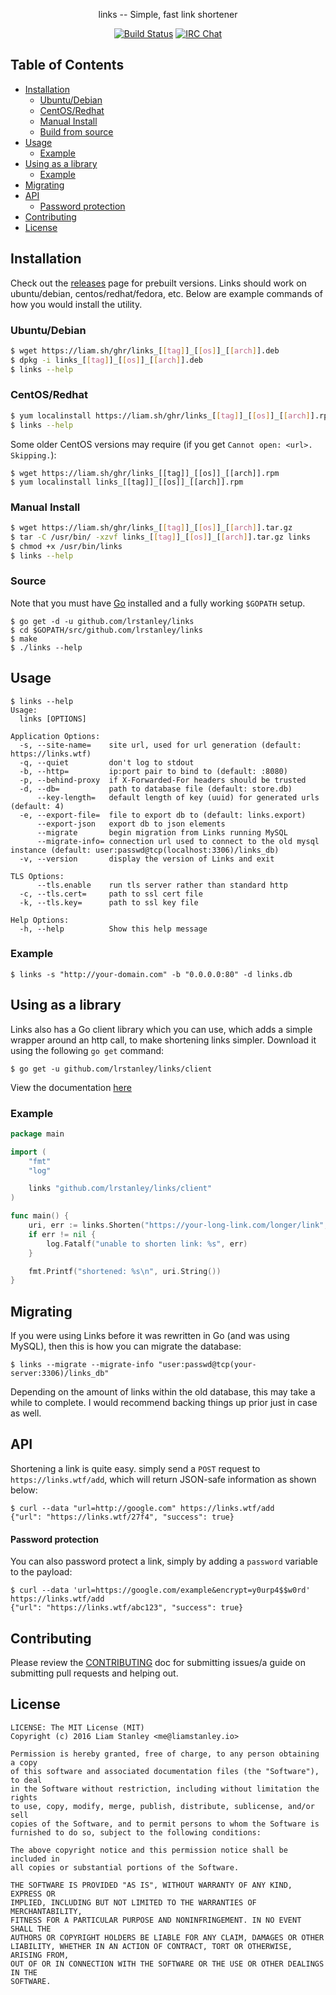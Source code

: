 <p align="center">links -- Simple, fast link shortener</p>
<p align="center">
  <a href="https://travis-ci.org/lrstanley/links"><img src="https://travis-ci.org/lrstanley/links.svg?branch=master" alt="Build Status"></a>
  <a href="https://byteirc.org/channel/%23%2Fdev%2Fnull"><img src="https://img.shields.io/badge/ByteIRC-%23%2Fdev%2Fnull-blue.svg" alt="IRC Chat"></a>
</p>

## Table of Contents
- [Installation](#installation)
  - [Ubuntu/Debian](#ubuntudebian)
  - [CentOS/Redhat](#centosredhat)
  - [Manual Install](#manual-install)
  - [Build from source](#build-from-source)
- [Usage](#usage)
  - [Example](#example)
- [Using as a library](#using-as-a-library)
  - [Example](#example-1)
- [Migrating](#migrating)
- [API](#api)
    - [Password protection](#password-protection)
- [Contributing](#contributing)
- [License](#license)

## Installation

Check out the [releases](https://github.com/lrstanley/links/releases)
page for prebuilt versions. Links should work on ubuntu/debian,
centos/redhat/fedora, etc. Below are example commands of how you would install
the utility.

### Ubuntu/Debian

```bash
$ wget https://liam.sh/ghr/links_[[tag]]_[[os]]_[[arch]].deb
$ dpkg -i links_[[tag]]_[[os]]_[[arch]].deb
$ links --help
```

### CentOS/Redhat

```bash
$ yum localinstall https://liam.sh/ghr/links_[[tag]]_[[os]]_[[arch]].rpm
$ links --help
```

Some older CentOS versions may require (if you get `Cannot open: <url>. Skipping.`):

```console
$ wget https://liam.sh/ghr/links_[[tag]]_[[os]]_[[arch]].rpm
$ yum localinstall links_[[tag]]_[[os]]_[[arch]].rpm
```

### Manual Install

```bash
$ wget https://liam.sh/ghr/links_[[tag]]_[[os]]_[[arch]].tar.gz
$ tar -C /usr/bin/ -xzvf links_[[tag]]_[[os]]_[[arch]].tar.gz links
$ chmod +x /usr/bin/links
$ links --help
```

### Source

Note that you must have [Go](https://golang.org/doc/install) installed and
a fully working `$GOPATH` setup.

    $ go get -d -u github.com/lrstanley/links
    $ cd $GOPATH/src/github.com/lrstanley/links
    $ make
    $ ./links --help

## Usage

```
$ links --help
Usage:
  links [OPTIONS]

Application Options:
  -s, --site-name=    site url, used for url generation (default: https://links.wtf)
  -q, --quiet         don't log to stdout
  -b, --http=         ip:port pair to bind to (default: :8080)
  -p, --behind-proxy  if X-Forwarded-For headers should be trusted
  -d, --db=           path to database file (default: store.db)
      --key-length=   default length of key (uuid) for generated urls (default: 4)
  -e, --export-file=  file to export db to (default: links.export)
      --export-json   export db to json elements
      --migrate       begin migration from Links running MySQL
      --migrate-info= connection url used to connect to the old mysql instance (default: user:passwd@tcp(localhost:3306)/links_db)
  -v, --version       display the version of Links and exit

TLS Options:
      --tls.enable    run tls server rather than standard http
  -c, --tls.cert=     path to ssl cert file
  -k, --tls.key=      path to ssl key file

Help Options:
  -h, --help          Show this help message
```

### Example

```
$ links -s "http://your-domain.com" -b "0.0.0.0:80" -d links.db
```

## Using as a library

Links also has a Go client library which you can use, which adds a simple
wrapper around an http call, to make shortening links simpler. Download it
using the following `go get` command:

```
$ go get -u github.com/lrstanley/links/client
```

View the documentation [here](https://godoc.org/github.com/lrstanley/links/client)

### Example

```go
package main

import (
	"fmt"
	"log"

	links "github.com/lrstanley/links/client"
)

func main() {
	uri, err := links.Shorten("https://your-long-link.com/longer/link", "", nil)
	if err != nil {
		log.Fatalf("unable to shorten link: %s", err)
	}

	fmt.Printf("shortened: %s\n", uri.String())
}
```

## Migrating

If you were using Links before it was rewritten in Go (and was using
MySQL), then this is how you can migrate the database:

```
$ links --migrate --migrate-info "user:passwd@tcp(your-server:3306)/links_db"
```

Depending on the amount of links within the old database, this may take a while
to complete. I would recommend backing things up prior just in case as well.

## API

Shortening a link is quite easy. simply send a `POST` request to `https://links.wtf/add`,
which will return JSON-safe information as shown below:

```
$ curl --data "url=http://google.com" https://links.wtf/add
{"url": "https://links.wtf/27f4", "success": true}
```

#### Password protection

You can also password protect a link, simply by adding a `password` variable to the payload:

```
$ curl --data 'url=https://google.com/example&encrypt=y0urp4$$w0rd' https://links.wtf/add
{"url": "https://links.wtf/abc123", "success": true}
```

## Contributing

Please review the [CONTRIBUTING](CONTRIBUTING.md) doc for submitting issues/a guide
on submitting pull requests and helping out.

## License

```
LICENSE: The MIT License (MIT)
Copyright (c) 2016 Liam Stanley <me@liamstanley.io>

Permission is hereby granted, free of charge, to any person obtaining a copy
of this software and associated documentation files (the "Software"), to deal
in the Software without restriction, including without limitation the rights
to use, copy, modify, merge, publish, distribute, sublicense, and/or sell
copies of the Software, and to permit persons to whom the Software is
furnished to do so, subject to the following conditions:

The above copyright notice and this permission notice shall be included in
all copies or substantial portions of the Software.

THE SOFTWARE IS PROVIDED "AS IS", WITHOUT WARRANTY OF ANY KIND, EXPRESS OR
IMPLIED, INCLUDING BUT NOT LIMITED TO THE WARRANTIES OF MERCHANTABILITY,
FITNESS FOR A PARTICULAR PURPOSE AND NONINFRINGEMENT. IN NO EVENT SHALL THE
AUTHORS OR COPYRIGHT HOLDERS BE LIABLE FOR ANY CLAIM, DAMAGES OR OTHER
LIABILITY, WHETHER IN AN ACTION OF CONTRACT, TORT OR OTHERWISE, ARISING FROM,
OUT OF OR IN CONNECTION WITH THE SOFTWARE OR THE USE OR OTHER DEALINGS IN THE
SOFTWARE.
```
